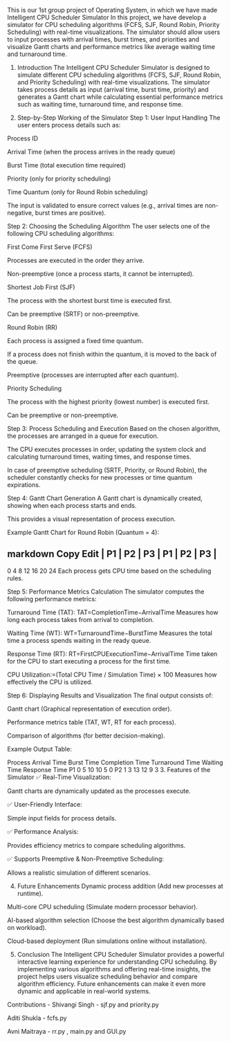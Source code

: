 This is our 1st group project of Operating System, in which we have made Intelligent CPU Scheduler Simulator
In this project, we have develop a simulator for CPU scheduling algorithms (FCFS, SJF, Round Robin, Priority Scheduling) with real-time visualizations. The simulator should allow users to input processes with arrival times, burst times, and priorities and visualize Gantt charts and performance metrics like average waiting time and turnaround time.
1. Introduction
The Intelligent CPU Scheduler Simulator is designed to simulate different CPU scheduling algorithms (FCFS, SJF, Round Robin, and Priority Scheduling) with real-time visualizations. The simulator takes process details as input (arrival time, burst time, priority) and generates a Gantt chart while calculating essential performance metrics such as waiting time, turnaround time, and response time.

2. Step-by-Step Working of the Simulator
Step 1: User Input Handling
The user enters process details such as:

Process ID

Arrival Time (when the process arrives in the ready queue)

Burst Time (total execution time required)

Priority (only for priority scheduling)

Time Quantum (only for Round Robin scheduling)

The input is validated to ensure correct values (e.g., arrival times are non-negative, burst times are positive).

Step 2: Choosing the Scheduling Algorithm
The user selects one of the following CPU scheduling algorithms:

First Come First Serve (FCFS)

Processes are executed in the order they arrive.

Non-preemptive (once a process starts, it cannot be interrupted).

Shortest Job First (SJF)

The process with the shortest burst time is executed first.

Can be preemptive (SRTF) or non-preemptive.

Round Robin (RR)

Each process is assigned a fixed time quantum.

If a process does not finish within the quantum, it is moved to the back of the queue.

Preemptive (processes are interrupted after each quantum).

Priority Scheduling

The process with the highest priority (lowest number) is executed first.

Can be preemptive or non-preemptive.

Step 3: Process Scheduling and Execution
Based on the chosen algorithm, the processes are arranged in a queue for execution.

The CPU executes processes in order, updating the system clock and calculating turnaround times, waiting times, and response times.

In case of preemptive scheduling (SRTF, Priority, or Round Robin), the scheduler constantly checks for new processes or time quantum expirations.

Step 4: Gantt Chart Generation
A Gantt chart is dynamically created, showing when each process starts and ends.

This provides a visual representation of process execution.

Example Gantt Chart for Round Robin (Quantum = 4):

markdown
Copy
Edit
| P1 | P2 | P3 | P1 | P2 | P3 |
---------------------------------
0    4    8    12   16   20   24
Each process gets CPU time based on the scheduling rules.

Step 5: Performance Metrics Calculation
The simulator computes the following performance metrics:

Turnaround Time (TAT):
TAT=CompletionTime−ArrivalTime
Measures how long each process takes from arrival to completion.

Waiting Time (WT):
WT=TurnaroundTime−BurstTime
Measures the total time a process spends waiting in the ready queue.

Response Time (RT):
RT=FirstCPUExecutionTime−ArrivalTime
Time taken for the CPU to start executing a process for the first time.

CPU Utilization:=(Total CPU Time / Simulation Time) × 100
Measures how effectively the CPU is utilized.

Step 6: Displaying Results and Visualization
The final output consists of:

Gantt chart (Graphical representation of execution order).

Performance metrics table (TAT, WT, RT for each process).

Comparison of algorithms (for better decision-making).

Example Output Table:

Process	Arrival Time	Burst Time	Completion Time	Turnaround Time	Waiting Time	Response Time
P1	0	5	10	10	5	0
P2	1	3	13	12	9	3
3. Features of the Simulator
✅ Real-Time Visualization:

Gantt charts are dynamically updated as the processes execute.

✅ User-Friendly Interface:

Simple input fields for process details.

✅ Performance Analysis:

Provides efficiency metrics to compare scheduling algorithms.

✅ Supports Preemptive & Non-Preemptive Scheduling:

Allows a realistic simulation of different scenarios.

4. Future Enhancements
Dynamic process addition (Add new processes at runtime).

Multi-core CPU scheduling (Simulate modern processor behavior).

AI-based algorithm selection (Choose the best algorithm dynamically based on workload).

Cloud-based deployment (Run simulations online without installation).

5. Conclusion
The Intelligent CPU Scheduler Simulator provides a powerful interactive learning experience for understanding CPU scheduling. By implementing various algorithms and offering real-time insights, the project helps users visualize scheduling behavior and compare algorithm efficiency. Future enhancements can make it even more dynamic and applicable in real-world systems.


Contributions -
Shivangi Singh - sjf.py and priority.py



Aditi Shukla - fcfs.py



Avni Maitraya - rr.py , main.py and GUI.py 
